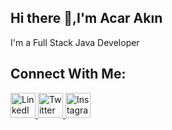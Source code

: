 ## Hi there 👋,I'm Acar Akın

I'm a Full Stack Java Developer

## Connect With Me:

<a href="https://linkedin.com/in/acar-akın"> 
  <img src="https://cdn-icons-png.flaticon.com/512/174/174857.png" width="40px" alt="LinkedIn">
</a>

<a href="https://twitter.com/acar_akn5">
  <img src="https://cdn-icons-png.flaticon.com/512/733/733579.png" width="40px" alt="Twitter">
</a>

<a href="https://instagram.com/acar_akin">
  <img src="https://cdn-icons-png.flaticon.com/512/174/174855.png" width="40px" alt="Instagram">
</a>





<!--
**AcarAkin/AcarAkin** is a ✨ _special_ ✨ repository because its `README.md` (this file) appears on your GitHub profile.

Here are some ideas to get you started:

- 🔭 I’m currently working on ...
- 🌱 I’m currently learning ...
- 👯 I’m looking to collaborate on ...
- 🤔 I’m looking for help with ...
- 💬 Ask me about ...
- 📫 How to reach me: ...
- 😄 Pronouns: ...
- ⚡ Fun fact: ...
-->
